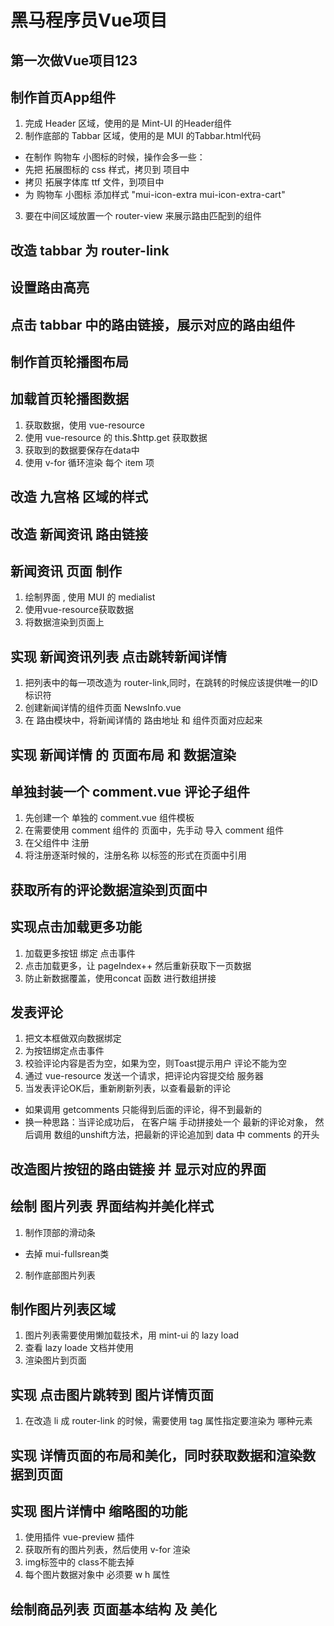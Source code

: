 # 黑马程序员Vue项目
## 第一次做Vue项目123

## 制作首页App组件
1. 完成 Header 区域，使用的是 Mint-UI 的Header组件
2. 制作底部的 Tabbar 区域，使用的是 MUI 的Tabbar.html代码
  + 在制作 购物车 小图标的时候，操作会多一些：
  + 先把 拓展图标的 css 样式，拷贝到 项目中
  + 拷贝 拓展字体库 ttf 文件，到项目中
  + 为 购物车 小图标 添加样式 "mui-icon-extra mui-icon-extra-cart"
3. 要在中间区域放置一个 router-view 来展示路由匹配到的组件

## 改造 tabbar 为 router-link

## 设置路由高亮

## 点击 tabbar 中的路由链接，展示对应的路由组件

## 制作首页轮播图布局

## 加载首页轮播图数据
1. 获取数据，使用 vue-resource
2. 使用 vue-resource 的 this.$http.get 获取数据
3. 获取到的数据要保存在data中
4. 使用 v-for 循环渲染 每个 item 项


## 改造 九宫格 区域的样式

## 改造 新闻资讯 路由链接

## 新闻资讯 页面 制作
1. 绘制界面 , 使用 MUI 的 medialist
2. 使用vue-resource获取数据
3. 将数据渲染到页面上

## 实现 新闻资讯列表 点击跳转新闻详情
1. 把列表中的每一项改造为 router-link,同时，在跳转的时候应该提供唯一的ID标识符
2. 创建新闻详情的组件页面 NewsInfo.vue
3. 在 路由模块中，将新闻详情的 路由地址 和 组件页面对应起来

## 实现 新闻详情 的 页面布局 和 数据渲染

## 单独封装一个 comment.vue 评论子组件
1. 先创建一个 单独的 comment.vue 组件模板
2. 在需要使用 comment 组件的 页面中，先手动 导入 comment 组件
3. 在父组件中 注册 
4. 将注册逐渐时候的，注册名称 以标签的形式在页面中引用

## 获取所有的评论数据渲染到页面中

## 实现点击加载更多功能
1. 加载更多按钮 绑定 点击事件
2. 点击加载更多，让 pageIndex++ 然后重新获取下一页数据
3. 防止新数据覆盖，使用concat 函数 进行数组拼接

## 发表评论
1. 把文本框做双向数据绑定
2. 为按钮绑定点击事件
3. 校验评论内容是否为空，如果为空，则Toast提示用户 评论不能为空
4. 通过 vue-resource 发送一个请求，把评论内容提交给 服务器
5. 当发表评论OK后，重新刷新列表，以查看最新的评论
  + 如果调用 getcomments 只能得到后面的评论，得不到最新的
  + 换一种思路：当评论成功后， 在客户端 手动拼接处一个 最新的评论对象，
    然后调用 数组的unshift方法，把最新的评论追加到 data 中 comments 的开头

## 改造图片按钮的路由链接 并 显示对应的界面

## 绘制 图片列表 界面结构并美化样式
1. 制作顶部的滑动条
  + 去掉 mui-fullsrean类
2. 制作底部图片列表

## 制作图片列表区域
1. 图片列表需要使用懒加载技术，用 mint-ui 的 lazy load
2. 查看 lazy loade 文档并使用
3. 渲染图片到页面

## 实现 点击图片跳转到 图片详情页面
1. 在改造 li 成 router-link 的时候，需要使用 tag 属性指定要渲染为 哪种元素

## 实现 详情页面的布局和美化，同时获取数据和渲染数据到页面

## 实现 图片详情中 缩略图的功能
1. 使用插件 vue-preview 插件
2. 获取所有的图片列表，然后使用 v-for 渲染
3. img标签中的 class不能去掉
3. 每个图片数据对象中 必须要 w h 属性


## 绘制商品列表 页面基本结构 及 美化

